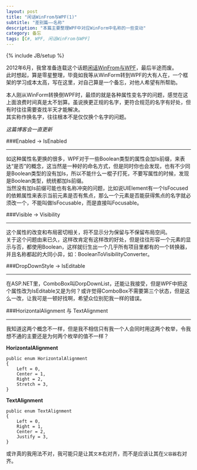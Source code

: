 ```yaml
---
layout: post
title: "闲话WinFrom与WPF(1)"
subtitle: "差别篇——名称"
description: "本篇主要整理WPF中对应WinForm中名称的一些变动"
category: 备忘
tags: [C#, WPF, 闲话WinFrom与WPF]
---
```

{% include JB/setup %}

2012年6月，我曾准备连载这个话题[闲话WinFrom与WPF](http://www.cnblogs.com/nanqi/archive/2012/06/16/2551871.html)，最后半途而废。  
此时想起，算是零星整理，毕竟如我等从WinForm转到WPF的大有人在，一个框架的学习成本太高，写在这里，对自己算是一个备忘，对他人希望有所帮助。  

本人刚从WinForm转换倒WPF时，最烦的就是各种属性变名字的问题，感觉在这上面浪费时间真是太不划算。虽说换更正规的名字，更符合规范的名字有好处，但有时往往需要查找半天才能解决。  
其实称作换名字，往往根本不是仅仅换个名字的问题。  

*这篇博客会一直更新*

###Enabled -> IsEnabled

---

如这种属性名更换的很多，WPF对于一些Boolean类型的属性会加Is前缀，来表达“是否”的概念，这当然是一种好的命名方式，但是同时你也会发现，也有不少同是Boolean类型的没有加Is，所以不能什么一棍子打死，不要写属性的时候，发现是Boolean类型，统统都加Is前缀。  
当然没有加Is前缀可能也有名称冲突的问题，比如说UIElement有一个IsFocused的依赖属性来表示当前元素是否有焦点，那么一个元素是否能获得焦点的名字就必须改一个，不能叫做IsFocusable，而是直接叫Focusable。  

###Visible -> Visibility

---

这个属性的改变和布局密切相关，将不显示分为保留与不保留布局空间。  
关于这个问题由来已久，这样改肯定有这样改的好处，但是往往形容一个元素的显示与否，都使用Boolean，这样就衍生出一个几乎所有项目里都有的一个转换器，并且名称都起的大同小异，如：BooleanToVisibilityConverter。  

###DropDownStyle -> IsEditable

---

在ASP.NET里，ComboBox叫DorpDownList，还能让我接受，但是WPF中把这个属性改为IsEditable又是为何？或许觉得ComboBox不需要第三个状态，但是这么一改，让我可是一顿好找啊，希望众位别犯我一样的错误。  

###HorizontalAlignment 与 TextAlignment

---

我知道这两个概念不一样，但是我不相信只有我一个人会同时用这两个枚举，令我想不通的主要还是为何两个枚举的值不一样？  

**HorizontalAlignment**

    public enum HorizontalAlignment
    {
        Left = 0,
        Center = 1,
        Right = 2,
        Stretch = 3,
    }
    
**TextAlignment**

    public enum TextAlignment
    {
        Left = 0,
        Right = 1,
        Center = 2,
        Justify = 3,
    }
    
或许真的我用法不对，我可能只是让其`文本`右对齐，而不是应该让其在`父容器`右对齐。  


